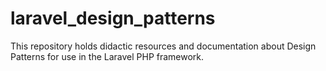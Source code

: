 # laravel_design_patterns
This repository holds didactic resources and documentation about Design Patterns for use in the Laravel PHP framework.
